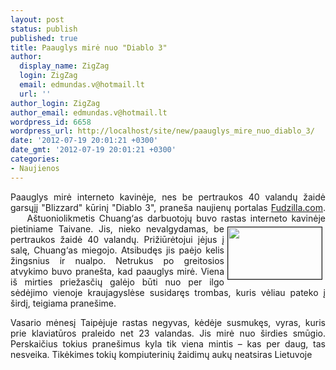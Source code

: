 ```yaml
---
layout: post
status: publish
published: true
title: Paauglys mirė nuo "Diablo 3"
author:
  display_name: ZigZag
  login: ZigZag
  email: edmundas.v@hotmail.lt
  url: ''
author_login: ZigZag
author_email: edmundas.v@hotmail.lt
wordpress_id: 6658
wordpress_url: http://localhost/site/new/paauglys_mire_nuo_diablo_3/
date: '2012-07-19 20:01:21 +0300'
date_gmt: '2012-07-19 20:01:21 +0300'
categories:
- Naujienos
---
```

<p style="text-align: justify; ">
	Paauglys mirė interneto kavinėje, nes be pertraukos 40 valandų žaidė garsųjį &quot;Blizzard&quot; kūrinį &quot;Diablo 3&quot;, prane&scaron;a naujienų portalas <a href="http://www.fudzilla.com/home/item/27997-teen-dies-playing-diablo-3">Fudzilla.com</a>. &nbsp;&nbsp;&nbsp; A&scaron;tuoniolikmetis Chuang&lsquo;as darbuotojų buvo rastas interneto kavinėje pietiniame<img alt="" src="http://technews.lt/userfiles/Diablo-3-Inferno-Butcher-Speed-Kills.jpg" style="width: 150px; height: 83px; border-width: 1px; border-style: solid; margin: 5px; float: right; " /> Taivane. Jis, nieko nevalgydamas, be pertraukos žaidė 40 valandų. Prižiūrėtojui įėjus į salę, Chuang&lsquo;as miegojo. Atsibudęs jis paėjo kelis žingsnius ir nualpo. Netrukus po greitosios atvykimo buvo prane&scaron;ta, kad paauglys mirė. Viena i&scaron; mirties priežasčių galėjo būti nuo per ilgo sėdėjimo vienoje kraujagyslėse susidaręs trombas, kuris vėliau pateko į &scaron;irdį, teigiama prane&scaron;ime.</p>
<p style="text-align: justify; ">
	Vasario mėnesį Taipėjuje rastas negyvas, kėdėje susmukęs, vyras, kuris prie klaviatūros praleido net 23 valandas. Jis mirė nuo &scaron;irdies smūgio. Perskaičius tokius prane&scaron;imus kyla tik viena mintis &ndash; kas per daug, tas nesveika. Tikėkimes tokių kompiuterinių žaidimų aukų neatsiras Lietuvoje</p>
